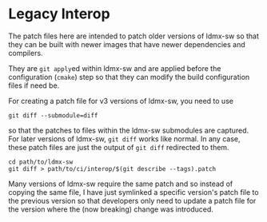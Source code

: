 # Legacy Interop

The patch files here are intended to patch older versions of ldmx-sw
so that they can be built with newer images that have newer dependencies
and compilers.

They are `git apply`ed within ldmx-sw and are applied before the configuration (`cmake`)
step so that they can modify the build configuration files if need be.

For creating a patch file for v3 versions of ldmx-sw, you need to use
```
git diff --submodule=diff
```
so that the patches to files within the ldmx-sw submodules are captured.
For later versions of ldmx-sw, `git diff` works like normal.
In any case, these patch files are just the output of `git diff` redirected
to them.
```
cd path/to/ldmx-sw
git diff > path/to/ci/interop/$(git describe --tags).patch
```

Many versions of ldmx-sw require the same patch and so instead of copying the
same file, I have just symlinked a specific version's patch file to the previous
version so that developers only need to update a patch file for the version
where the (now breaking) change was introduced.
